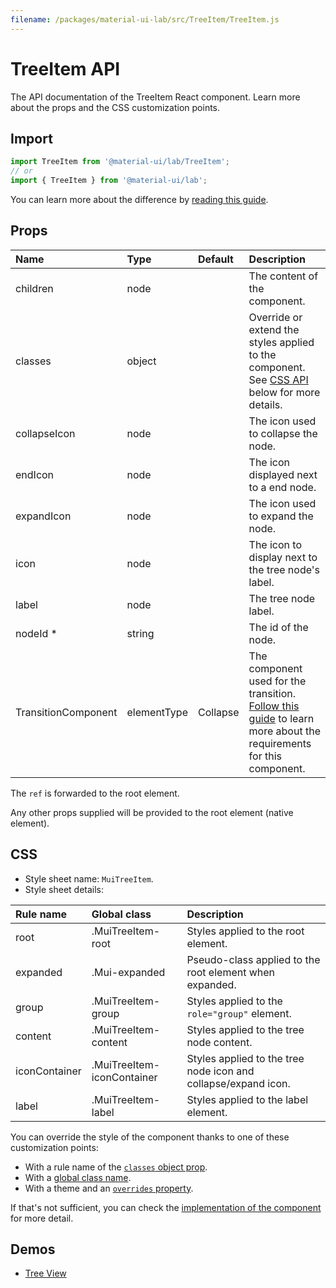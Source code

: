 ```yaml
---
filename: /packages/material-ui-lab/src/TreeItem/TreeItem.js
---
```


<!--- This documentation is automatically generated, do not try to edit it. -->

# TreeItem API

<p class="description">The API documentation of the TreeItem React component. Learn more about the props and the CSS customization points.</p>

## Import

```js
import TreeItem from '@material-ui/lab/TreeItem';
// or
import { TreeItem } from '@material-ui/lab';
```

You can learn more about the difference by [reading this guide](/guides/minimizing-bundle-size/).



## Props

| Name | Type | Default | Description |
|:-----|:-----|:--------|:------------|
| <span class="prop-name">children</span> | <span class="prop-type">node</span> |  | The content of the component. |
| <span class="prop-name">classes</span> | <span class="prop-type">object</span> |  | Override or extend the styles applied to the component. See [CSS API](#css) below for more details. |
| <span class="prop-name">collapseIcon</span> | <span class="prop-type">node</span> |  | The icon used to collapse the node. |
| <span class="prop-name">endIcon</span> | <span class="prop-type">node</span> |  | The icon displayed next to a end node. |
| <span class="prop-name">expandIcon</span> | <span class="prop-type">node</span> |  | The icon used to expand the node. |
| <span class="prop-name">icon</span> | <span class="prop-type">node</span> |  | The icon to display next to the tree node's label. |
| <span class="prop-name">label</span> | <span class="prop-type">node</span> |  | The tree node label. |
| <span class="prop-name required">nodeId&nbsp;*</span> | <span class="prop-type">string</span> |  | The id of the node. |
| <span class="prop-name">TransitionComponent</span> | <span class="prop-type">elementType</span> | <span class="prop-default">Collapse</span> | The component used for the transition. [Follow this guide](/components/transitions/#transitioncomponent-prop) to learn more about the requirements for this component. |

The `ref` is forwarded to the root element.

Any other props supplied will be provided to the root element (native element).

## CSS

- Style sheet name: `MuiTreeItem`.
- Style sheet details:

| Rule name | Global class | Description |
|:-----|:-------------|:------------|
| <span class="prop-name">root</span> | <span class="prop-name">.MuiTreeItem-root</span> | Styles applied to the root element.
| <span class="prop-name">expanded</span> | <span class="prop-name">.Mui-expanded</span> | Pseudo-class applied to the root element when expanded.
| <span class="prop-name">group</span> | <span class="prop-name">.MuiTreeItem-group</span> | Styles applied to the `role="group"` element.
| <span class="prop-name">content</span> | <span class="prop-name">.MuiTreeItem-content</span> | Styles applied to the tree node content.
| <span class="prop-name">iconContainer</span> | <span class="prop-name">.MuiTreeItem-iconContainer</span> | Styles applied to the tree node icon and collapse/expand icon.
| <span class="prop-name">label</span> | <span class="prop-name">.MuiTreeItem-label</span> | Styles applied to the label element.

You can override the style of the component thanks to one of these customization points:

- With a rule name of the [`classes` object prop](/customization/components/#overriding-styles-with-classes).
- With a [global class name](/customization/components/#overriding-styles-with-global-class-names).
- With a theme and an [`overrides` property](/customization/globals/#css).

If that's not sufficient, you can check the [implementation of the component](https://github.com/mui-org/material-ui/blob/master/packages/material-ui-lab/src/TreeItem/TreeItem.js) for more detail.

## Demos

- [Tree View](/components/tree-view/)

